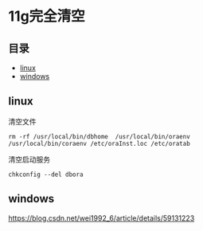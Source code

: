 # 11g完全清空

## 目录

-   [linux](#linux)
-   [windows](#windows)

## linux

清空文件

```纯文本
rm -rf /usr/local/bin/dbhome  /usr/local/bin/oraenv  /usr/local/bin/coraenv /etc/oraInst.loc /etc/oratab 
```

清空启动服务

```纯文本
chkconfig --del dbora
```

## windows

<https://blog.csdn.net/wei1992_6/article/details/59131223>
